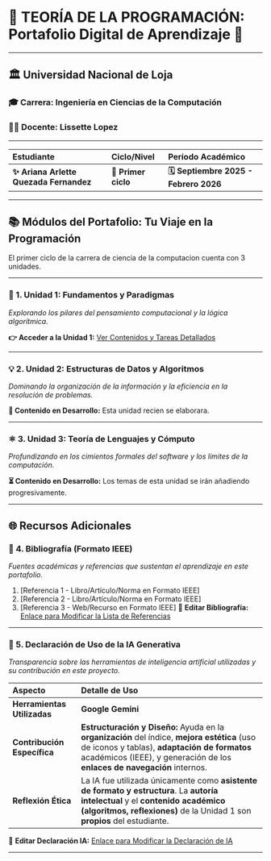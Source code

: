 # 🌟 TEORÍA DE LA PROGRAMACIÓN: Portafolio Digital de Aprendizaje 🚀

---

## 🏛️ **Universidad Nacional de Loja**

### 🎓 Carrera: **Ingeniería en Ciencias de la Computación**
### 👨‍🏫 Docente: **Lissette Lopez**

***

| Estudiante | Ciclo/Nivel | Período Académico |
| :--- | :--- | :--- |
| **✨ Ariana Arlette Quezada Fernandez** | **🚀 Primer ciclo** | **🗓️ Septiembre 2025 - Febrero 2026** |

---
## 📚 Módulos del Portafolio: Tu Viaje en la Programación

El primer ciclo de la carrera de ciencia de la computacion cuenta con 3 unidades.

---

### 🧠 1. Unidad 1: Fundamentos y Paradigmas

_Explorando los pilares del pensamiento computacional y la lógica algorítmica._

**👉 Acceder a la Unidad 1:** [Ver Contenidos y Tareas Detallados](Unidad1.md)

---

### 💡 2. Unidad 2: Estructuras de Datos y Algoritmos

_Dominando la organización de la información y la eficiencia en la resolución de problemas._

**🚧 Contenido en Desarrollo:** Esta unidad recien se elaborara.

---

### ⚛️ 3. Unidad 3: Teoría de Lenguajes y Cómputo

_Profundizando en los cimientos formales del software y los límites de la computación._

**⏳ Contenido en Desarrollo:** Los temas de esta unidad se irán añadiendo progresivamente.

---

## 🌐 Recursos Adicionales

### 📖 4. Bibliografía (Formato IEEE)

_Fuentes académicas y referencias que sustentan el aprendizaje en este portafolio._

1.  [Referencia 1 - Libro/Artículo/Norma en Formato IEEE]
2.  [Referencia 2 - Libro/Artículo/Norma en Formato IEEE]
3.  [Referencia 3 - Web/Recurso en Formato IEEE]
🔗 **Editar Bibliografía:** [Enlace para Modificar la Lista de Referencias](Bibliografia.md)

---

### 🤖 5. Declaración de Uso de la IA Generativa

_Transparencia sobre las herramientas de inteligencia artificial utilizadas y su contribución en este proyecto._

| Aspecto | Detalle de Uso |
| :--- | :--- |
| **Herramientas Utilizadas** | **Google Gemini** |
| **Contribución Específica** | **Estructuración y Diseño:** Ayuda en la **organización** del índice, **mejora estética** (uso de iconos y tablas), **adaptación de formatos** académicos (IEEE), y generación de los **enlaces de navegación** internos. |
| **Reflexión Ética** | La IA fue utilizada únicamente como **asistente de formato y estructura**. La **autoría intelectual** y el **contenido académico (algoritmos, reflexiones)** de la Unidad 1 son **propios** del estudiante. |
🔗 **Editar Declaración IA:** [Enlace para Modificar la Declaración de IA](Declaracion_IA.md)

---
